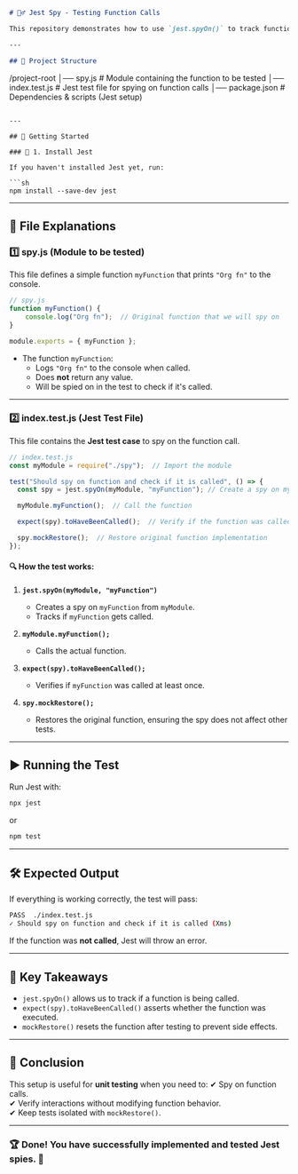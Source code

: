 
```md
# 🕵️‍♂️ Jest Spy - Testing Function Calls

This repository demonstrates how to use `jest.spyOn()` to track function calls in JavaScript. It ensures that a specific function is called within a module using Jest.

---

## 📂 Project Structure

```
/project-root
│── spy.js            # Module containing the function to be tested
│── index.test.js     # Jest test file for spying on function calls
│── package.json      # Dependencies & scripts (Jest setup)
```

---

## 🚀 Getting Started

### 📌 1. Install Jest

If you haven't installed Jest yet, run:

```sh
npm install --save-dev jest
```

---

## 📂 File Explanations

### 1️⃣ **spy.js** (Module to be tested)

This file defines a simple function `myFunction` that prints `"Org fn"` to the console.

```javascript
// spy.js
function myFunction() {
    console.log("Org fn");  // Original function that we will spy on
}

module.exports = { myFunction };
```

- The function `myFunction`:
  - Logs `"Org fn"` to the console when called.
  - Does **not** return any value.
  - Will be spied on in the test to check if it's called.

---

### 2️⃣ **index.test.js** (Jest Test File)

This file contains the **Jest test case** to spy on the function call.

```javascript
// index.test.js
const myModule = require("./spy");  // Import the module

test("Should spy on function and check if it is called", () => {
  const spy = jest.spyOn(myModule, "myFunction"); // Create a spy on myFunction

  myModule.myFunction();  // Call the function

  expect(spy).toHaveBeenCalled();  // Verify if the function was called

  spy.mockRestore();  // Restore original function implementation
});
```

#### 🔍 **How the test works:**
1. **`jest.spyOn(myModule, "myFunction")`**  
   - Creates a spy on `myFunction` from `myModule`.
   - Tracks if `myFunction` gets called.

2. **`myModule.myFunction();`**  
   - Calls the actual function.

3. **`expect(spy).toHaveBeenCalled();`**  
   - Verifies if `myFunction` was called at least once.

4. **`spy.mockRestore();`**  
   - Restores the original function, ensuring the spy does not affect other tests.

---

## ▶️ Running the Test

Run Jest with:

```sh
npx jest
```
or

```sh
npm test
```

---

## 🛠 Expected Output

If everything is working correctly, the test will pass:

```sh
PASS  ./index.test.js
✓ Should spy on function and check if it is called (Xms)
```

If the function was **not called**, Jest will throw an error.

---

## 🎯 Key Takeaways

- `jest.spyOn()` allows us to track if a function is being called.
- `expect(spy).toHaveBeenCalled()` asserts whether the function was executed.
- `mockRestore()` resets the function after testing to prevent side effects.

---

## 📌 Conclusion

This setup is useful for **unit testing** when you need to:
✔ Spy on function calls.  
✔ Verify interactions without modifying function behavior.  
✔ Keep tests isolated with `mockRestore()`.

---

### 🏆 Done! You have successfully implemented and tested Jest spies. 🎉  


